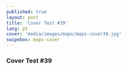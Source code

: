 ```yaml
---
published: true
layout: post
title: 'Cover Test #39'
lang: pt
cover: 'media/images/maps/maps-cover39.jpg'
swipebox: maps-cover
---
```

### Cover Test #39

